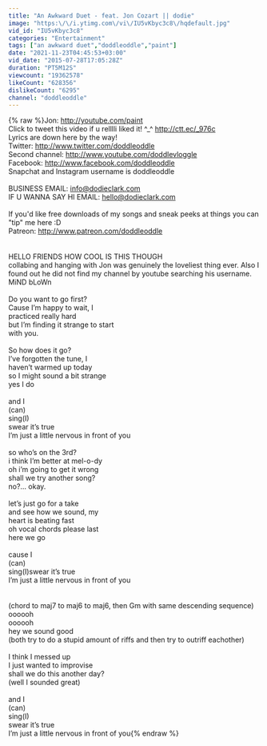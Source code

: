 ```yaml
---
title: "An Awkward Duet - feat. Jon Cozart || dodie"
image: "https:\/\/i.ytimg.com\/vi\/IU5vKbyc3c8\/hqdefault.jpg"
vid_id: "IU5vKbyc3c8"
categories: "Entertainment"
tags: ["an awkward duet","doddleoddle","paint"]
date: "2021-11-23T04:45:53+03:00"
vid_date: "2015-07-28T17:05:28Z"
duration: "PT5M12S"
viewcount: "19362578"
likeCount: "628356"
dislikeCount: "6295"
channel: "doddleoddle"
---
```

{% raw %}Jon: <a rel="nofollow" target="blank" href="http://youtube.com/paint">http://youtube.com/paint</a><br />Click to tweet this video if u relllli liked it! ^_^ <a rel="nofollow" target="blank" href="http://ctt.ec/_976c">http://ctt.ec/_976c</a><br />Lyrics are down here by the way!<br />Twitter: <a rel="nofollow" target="blank" href="http://www.twitter.com/doddleoddle">http://www.twitter.com/doddleoddle</a><br />Second channel: <a rel="nofollow" target="blank" href="http://www.youtube.com/doddlevloggle">http://www.youtube.com/doddlevloggle</a><br />Facebook: <a rel="nofollow" target="blank" href="http://www.facebook.com/doddleoddle">http://www.facebook.com/doddleoddle</a><br />Snapchat and Instagram username is doddleoddle<br /><br />BUSINESS EMAIL: info@dodieclark.com<br />IF U WANNA SAY HI EMAIL: hello@dodieclark.com<br /><br />If you'd like free downloads of my songs and sneak peeks at things you can &quot;tip&quot; me here :D<br />Patreon: <a rel="nofollow" target="blank" href="http://www.patreon.com/doddleoddle">http://www.patreon.com/doddleoddle</a><br /><br /><br />HELLO FRIENDS HOW COOL IS THIS THOUGH<br />collabing and hanging with Jon was genuinely the loveliest thing ever. Also I found out he did not find my channel by youtube searching his username. MiND bLoWn<br /><br />Do you want to go first?<br />Cause I’m happy to wait, I<br />practiced really hard<br />but I’m finding it strange to start<br />with you.<br /><br />So how does it go?<br />I’ve forgotten the tune, I <br />haven’t warmed up today<br />so I might sound a bit strange<br />yes I do<br /><br />and I<br />(can)<br />sing(I)<br />swear it’s true<br />I’m just a little nervous in front of you<br /><br />so who’s on the 3rd?<br />i think I’m better at mel-o-dy<br />oh i’m going to get it wrong<br />shall we try another song?<br />no?… okay.<br /><br />let’s just go for a take<br />and see how we sound, my<br />heart is beating fast<br />oh vocal chords please last<br />here we go<br /><br />cause I<br />(can)<br />sing(I)swear it’s true<br />I’m just a little nervous in front of you<br /><br /><br />(chord to maj7 to maj6 to maj6, then Gm with same descending sequence)<br />oooooh<br />oooooh<br />hey we sound good<br />(both try to do a stupid amount of riffs and then try to outriff eachother)<br /><br />I think I messed up<br />I just wanted to improvise<br />shall we do this another day?<br />(well I sounded great)<br /><br />and I<br />(can)<br />sing(I)<br />swear it’s true<br />I’m just a little nervous in front of you{% endraw %}
